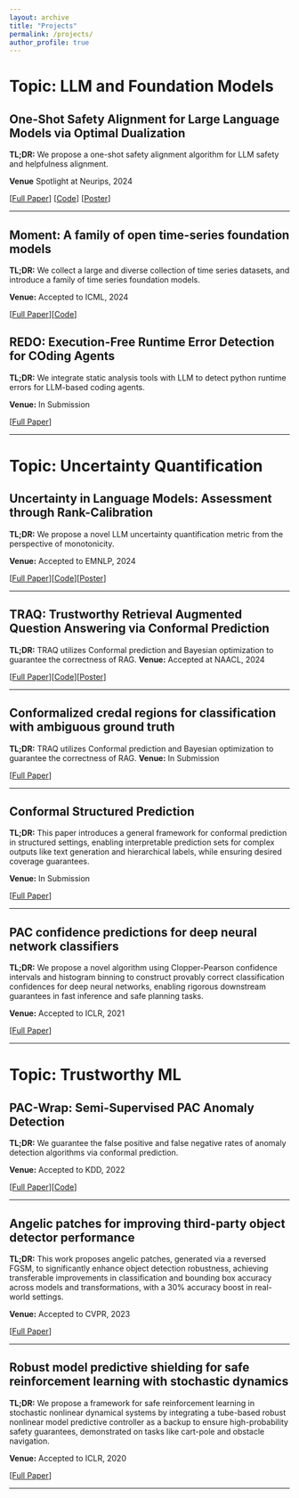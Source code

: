 ```yaml
---
layout: archive
title: "Projects"
permalink: /projects/
author_profile: true
---
```


# Topic: LLM and Foundation Models

## One-Shot Safety Alignment for Large Language Models via Optimal Dualization
  
**TL;DR:** We propose a one-shot safety alignment algorithm for LLM safety and helpfulness alignment.

**Venue** Spotlight at Neurips, 2024

[[Full Paper](https://arxiv.org/abs/2405.19544)] [[Code](https://github.com/shuoli90/CAN)] [[Poster](https://drive.google.com/file/d/1AeEo7nqELOYszueFjJbyU5YXhQH7o6Xi/view?usp=drive_link)]

---

## Moment: A family of open time-series foundation models

**TL;DR:** We collect a large and diverse collection of time series datasets, and introduce a family of time series foundation models.

**Venue:** Accepted to ICML, 2024

[[Full Paper](https://arxiv.org/pdf/2402.03885)][[Code](https://github.com/moment-timeseries-foundation-model/moment-research)]

## REDO: Execution-Free Runtime Error Detection for COding Agents

**TL;DR:** We integrate static analysis tools with LLM to detect python runtime errors for LLM-based coding agents.

**Venue:** In Submission

[[Full Paper](https://arxiv.org/abs/2410.09117)]

---

# Topic: Uncertainty Quantification

## Uncertainty in Language Models: Assessment through Rank-Calibration

**TL;DR:** We propose a novel LLM uncertainty quantification metric from the perspective of monotonicity.

**Venue:** Accepted to EMNLP, 2024

[[Full Paper](https://arxiv.org/abs/2404.03163)][[Code](https://github.com/shuoli90/TRAQ)][[Poster](https://drive.google.com/file/d/1qgM3ftGSB1uLqcYnZUA-OpcbIm1TIG6Z/view?usp=drive_link)]

---

## TRAQ: Trustworthy Retrieval Augmented Question Answering via Conformal Prediction

**TL;DR:** TRAQ utilizes Conformal prediction and Bayesian optimization to guarantee the correctness of RAG.
**Venue:** Accepted at NAACL, 2024

[[Full Paper](https://arxiv.org/abs/2307.04642)][[Code](https://github.com/shuoli90/Rank-Calibration)][[Poster](https://drive.google.com/file/d/1rhwf3D7bw1coW49HZRbjgKMyd2jVNfAT/view?usp=drive_link)]

---

## Conformalized credal regions for classification with ambiguous ground truth

**TL;DR:** TRAQ utilizes Conformal prediction and Bayesian optimization to guarantee the correctness of RAG.
**Venue:** In Submission

[[Full Paper](https://arxiv.org/pdf/2411.04852)]

---

## Conformal Structured Prediction

**TL;DR:** This paper introduces a general framework for conformal prediction in structured settings, enabling interpretable prediction sets for complex outputs like text generation and hierarchical labels, while ensuring desired coverage guarantees.

**Venue:** In Submission

[[Full Paper](https://arxiv.org/pdf/2410.06296)]

---

## PAC confidence predictions for deep neural network classifiers

**TL;DR:** We propose a novel algorithm using Clopper-Pearson confidence intervals and histogram binning to construct provably correct classification confidences for deep neural networks, enabling rigorous downstream guarantees in fast inference and safe planning tasks.

**Venue:** Accepted to ICLR, 2021

[[Full Paper](https://arxiv.org/pdf/2011.00716)]

---

# Topic: Trustworthy ML

## PAC-Wrap: Semi-Supervised PAC Anomaly Detection

**TL;DR:** We guarantee the false positive and false negative rates of anomaly detection algorithms via conformal prediction.

**Venue:** Accepted to KDD, 2022

[[Full Paper](https://dl.acm.org/doi/pdf/10.1145/3534678.3539408)][[Code](https://github.com/xjiae/PAC-Wrap)]

---

## Angelic patches for improving third-party object detector performance

**TL;DR:** This work proposes angelic patches, generated via a reversed FGSM, to significantly enhance object detection robustness, achieving transferable improvements in classification and bounding box accuracy across models and transformations, with a 30% accuracy boost in real-world settings.

**Venue:** Accepted to CVPR, 2023

[[Full Paper](https://openaccess.thecvf.com/content/CVPR2023/papers/Si_Angelic_Patches_for_Improving_Third-Party_Object_Detector_Performance_CVPR_2023_paper.pdf)]

---

## Robust model predictive shielding for safe reinforcement learning with stochastic dynamics

**TL;DR:** We propose a framework for safe reinforcement learning in stochastic nonlinear dynamical systems by integrating a tube-based robust nonlinear model predictive controller as a backup to ensure high-probability safety guarantees, demonstrated on tasks like cart-pole and obstacle navigation.

**Venue:** Accepted to ICLR, 2020

[[Full Paper](https://ieeexplore.ieee.org/stamp/stamp.jsp?arnumber=9196867)]

---
